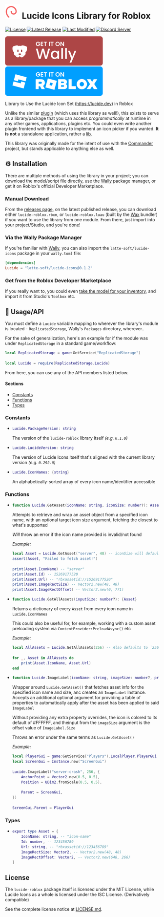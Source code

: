 [stars]: https://github.com/latte-soft/lucide-roblox/stargazers
[license]: https://github.com/latte-soft/lucide-roblox/blob/master/LICENSE.md
[latest-release]: https://github.com/latte-soft/lucide-roblox/releases/latest
[commits]: https://github.com/latte-soft/lucide-roblox/commits
[discord]: https://latte.to/discord

[wally-package]: https://wally.run/package/latte-soft/lucide-icons
[roblox-marketplace]: https://roblox.com/library/15279939717

[badges/stars]: https://img.shields.io/github/stars/latte-soft/lucide-roblox?label=Stars&logo=GitHub
[badges/license]: https://img.shields.io/badge/License-MIT%20AND%20ISC-8dba05
[badges/latest-release]: https://img.shields.io/github/v/release/latte-soft/lucide-roblox?label=Latest%20Release
[badges/last-modified]: https://img.shields.io/github/last-commit/latte-soft/lucide-roblox?label=Last%20Modifed
[badges/discord]: https://img.shields.io/discord/892211155303538748?label=Latte%20Softworks%20Discord&color=5865F2

[badges/wally]: repo-assets/wally-badge.svg
[badges/roblox-marketplace]: repo-assets/roblox-marketplace-badge.svg

[img/lucide-logo]: repo-assets/lucide-logo-dark.svg

# [![Lucide Logo][img/lucide-logo]](https://lucide.dev) Lucide Icons Library for Roblox

<!--[![Stars][badges/stars]][stars]-->
[![License][badges/license]][license] [![Latest Release][badges/latest-release]][latest-release] [![Last Modified][badges/last-modified]][commits] [![Discord Server][badges/discord]][discord]

[![Get it from Wally][badges/wally]][wally-package] [![Get it from the Roblox Marketplace][badges/roblox-marketplace]][roblox-marketplace]

Library to Use the Lucide Icon Set (<https://lucide.dev>) in Roblox

Unlike the similar [plugin](https://kotera.7kayoh.net/lucide) (which uses this library as well!), this exists to serve as a library/package that you can access *programmatically* at runtime in any other games, applications, plugins etc. You could even write another plugin frontend with this library to implement an icon picker if you wanted. **It is not** a standalone application, rather a [lib](lib).

This library was originally made for the intent of use with the [Commander](https://github.com/commanderhq) project, but stands applicable to anything else as well.

## ⚙️ Installation

There are multiple methods of using the library in your project; you can download the model/script file directly, use the [Wally](https://wally.run) package manager, or get it on Roblox's official Developer Marketplace.

### Manual Download

From the [releases page](https://github.com/latte-soft/lucide-roblox/releases), on the latest published release, you can download either `lucide-roblox.rbxm`, or `lucide-roblox.luau` (built by the [Wax](https://github.com/latte-soft/wax) bundler) if you want to use the library from one module. From there, just import into your project/Studio, and you're done!

### Via the Wally Package Manager

If you're familiar with [Wally](https://wally.run), you can also import the `latte-soft/lucide-icons` package in your `wally.toml` file:

```toml
[dependencies]
Lucide = "latte-soft/lucide-icons@0.1.2"
```

### Get from the Roblox Developer Marketplace

If you really want to, you could even [take the model for your inventory][roblox-marketplace], and import it from Studio's `Toolbox` etc.

## 🔨 Usage/API

You must define a `Lucide` variable mapping to wherever the library's module is located - `ReplicatedStorage`, Wally's `Packages` directory, wherever..

For the sake of generalization, here's an example for if the module was under `ReplicatedStorage` in a standard game/workflow:

```lua
local ReplicatedStorage = game:GetService("ReplicatedStorage")

local Lucide = require(ReplicatedStorage.Lucide)
```

From here, you can use any of the API members listed below.

#### Sections

* [Constants](#constants)
* [Functions](#functions)
* [Types](#types)

### Constants

*   ```lua
    Lucide.PackageVersion: string
    ```

    The version of the `lucide-roblox` library itself *(e.g. `0.1.0`)*

*   ```lua
    Lucide.LucideVersion: string
    ```

    The version of Lucide Icons itself that's aligned with the current library version *(e.g. `0.292.0`)*

*   ```lua
    Lucide.IconNames: {string}
    ```

    An alphabetically-sorted array of every icon name/identifier accessible

### Functions

*   ```lua
    function Lucide.GetAsset(iconName: string, iconSize: number?): Asset
    ```

    Attempts to retrieve and wrap an asset object from a specified icon name, with
    an optional target icon size argument, fetching the closest to what's supported

    *Will* throw an error if the icon name provided is invalid/not found

    *Example:*

    ```lua
    local Asset = Lucide.GetAsset("server", 48) -- iconSize will default to `256` if not provided
    assert(Asset, "Failed to fetch asset!")

    print(Asset.IconName) -- "server"
    print(Asset.Id) -- 15269177520
    print(Asset.Url) -- "rbxassetid://15269177520"
    print(Asset.ImageRectSize) -- Vector2.new(48, 48)
    print(Asset.ImageRectOffset) -- Vector2.new(0, 771)
    ```

*   ```lua
    function Lucide.GetAllAssets(inputSize: number?): {Asset}
    ```

    Returns a dictionary of every `Asset` from every icon name in `Lucide.IconNames`

    This could also be useful for, for example, working with a custom asset
    preloading system via `ContentProvider:PreloadAsync()` etc

    *Example:*

    ```lua
    local AllAssets = Lucide.GetAllAssets(256) -- Also defaults to `256`, just like `Lucide.GetAsset()`

    for _, Asset in AllAssets do
        print(Asset.IconName, Asset.Url)
    end
    ```

*   ```lua
    function Lucide.ImageLabel(iconName: string, imageSize: number?, propertyOverrides: {[string]: any}?): ImageLabel
    ```

    Wrapper around `Lucide.GetAsset()` that fetches asset info for the specified
    icon name and size, anc creates an `ImageLabel` Instance. Accepts an additional
    optional argument for providing a table of properties to automatically apply
    after the asset has been applied to said `ImageLabel`

    Without providing any extra property overrides, the icon is colored to its
    default of #FFFFFF, and theinput from the `imageSize` argument is the
    offset value of `ImageLabel.Size`

    Throws an error under the same terms as `Lucide.GetAsset()`

    *Example:*

    ```lua
    local PlayerGui = game:GetService("Players").LocalPlayer.PlayerGui
    local ScreenGui = Instance.new("ScreenGui")

    Lucide.ImageLabel("server-crash", 256, {
        AnchorPoint = Vector2.new(0.5, 0.5),
        Position = UDim2.fromScale(0.5, 0.5),

        Parent = ScreenGui,
    })

    ScreenGui.Parent = PlayerGui
    ```

### Types

*   ```lua
    export type Asset = {
        IconName: string, -- "icon-name"
        Id: number, -- 123456789
        Url: string, -- "rbxassetid://123456789"
        ImageRectSize: Vector2, -- Vector2.new(48, 48)
        ImageRectOffset: Vector2, -- Vector2.new(648, 266)
    }
    ```

## License

The `lucide-roblox` package itself is licensed under the MIT License, while Lucide Icons as a whole is licensed under the ISC License. (Derivatively compatible)

See the complete license notice at [LICENSE.md](LICENSE.md).
